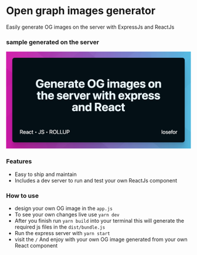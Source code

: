 # Open graph images generator

Easily generate OG images on the server with ExpressJs and ReactJs

### sample generated on the server

!["Generate image by the server"](./sample.png)

### Features

- Easy to ship and maintain
- Includes a dev server to run and test your own ReactJs component

### How to use

- design your own OG image in the `app.js`
- To see your own changes live use `yarn dev`
- After you finish run `yarn build` into your terminal this will generate the required js files in the `dist/bundle.js`
- Run the express server with `yarn start`
- visit the `/` And enjoy with your own OG image generated from your own React component
